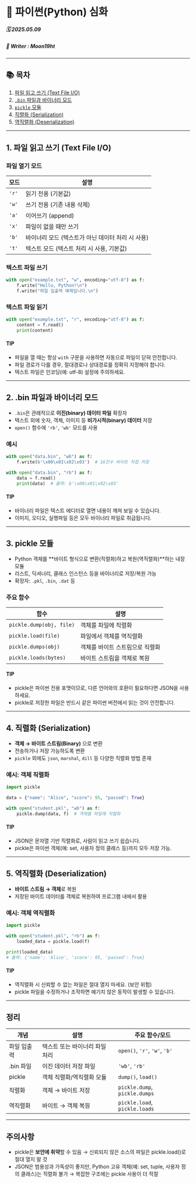 # 🧩 파이썬(Python) 심화

##### 🗓️ 2025.05.09
##### 📝 Writer : Moon19ht

---

## 📚 목차

1. [파일 읽고 쓰기 (Text File I/O)](#1-파일-읽고-쓰기-text-file-io)
2. [`.bin` 파일과 바이너리 모드](#2-bin-파일과-바이너리-모드)
3. [`pickle` 모듈](#3-pickle-모듈)
4. [직렬화 (Serialization)](#4-직렬화-serialization)
5. [역직렬화 (Deserialization)](#5-역직렬화-deserialization)

---

## 1. 파일 읽고 쓰기 (Text File I/O)

### 파일 열기 모드

| 모드 | 설명 |
|------|------|
| `'r'` | 읽기 전용 (기본값) |
| `'w'` | 쓰기 전용 (기존 내용 삭제) |
| `'a'` | 이어쓰기 (append) |
| `'x'` | 파일이 없을 때만 쓰기 |
| `'b'` | 바이너리 모드 (텍스트가 아닌 데이터 처리 시 사용) |
| `'t'` | 텍스트 모드 (텍스트 처리 시 사용, 기본값) |

### 텍스트 파일 쓰기
```python
with open("example.txt", "w", encoding="utf-8") as f:
    f.write("Hello, Python!\n")
    f.write("파일 입출력 예제입니다.\n")
```

### 텍스트 파일 읽기
```python
with open("example.txt", "r", encoding="utf-8") as f:
    content = f.read()
    print(content)
```

#### TIP
- 파일을 열 때는 항상 `with` 구문을 사용하면 자동으로 파일이 닫혀 안전합니다.
- 파일 경로가 다를 경우, 절대경로나 상대경로를 정확히 지정해야 합니다.
- 텍스트 파일은 인코딩(예: utf-8) 설정에 주의하세요.

---

## 2. .bin 파일과 바이너리 모드

- `.bin`은 관례적으로 **이진(binary) 데이터 파일** 확장자
- 텍스트 외에 숫자, 객체, 이미지 등 **비가시적(binary) 데이터** 저장
- `open()` 함수에 `'rb'`, `'wb'` 모드를 사용

### 예시
```python
with open("data.bin", "wb") as f:
    f.write(b'\x00\x01\x02\x03')  # 16진수 바이트 직접 저장

with open("data.bin", "rb") as f:
    data = f.read()
    print(data)  # 출력: b'\x00\x01\x02\x03'
```

#### TIP
- 바이너리 파일은 텍스트 에디터로 열면 내용이 깨져 보일 수 있습니다.
- 이미지, 오디오, 실행파일 등은 모두 바이너리 파일로 취급됩니다.

---

## 3. pickle 모듈

- Python 객체를 **바이트 형식으로 변환(직렬화)하고 복원(역직렬화)**하는 내장 모듈
- 리스트, 딕셔너리, 클래스 인스턴스 등을 바이너리로 저장/복원 가능
- 확장자: `.pkl`, `.bin`, `.dat` 등

### 주요 함수

| 함수 | 설명 |
|------|------|
| `pickle.dump(obj, file)` | 객체를 파일에 직렬화 |
| `pickle.load(file)` | 파일에서 객체를 역직렬화 |
| `pickle.dumps(obj)` | 객체를 바이트 스트림으로 직렬화 |
| `pickle.loads(bytes)` | 바이트 스트림을 객체로 복원 |

#### TIP
- pickle은 파이썬 전용 포맷이므로, 다른 언어와의 호환이 필요하다면 JSON을 사용하세요.
- pickle로 저장한 파일은 반드시 같은 파이썬 버전에서 읽는 것이 안전합니다.

---

## 4. 직렬화 (Serialization)

- **객체 → 바이트 스트림(Binary)** 으로 변환
- 전송하거나 저장 가능하도록 변환
- `pickle` 외에도 `json`, `marshal`, `dill` 등 다양한 직렬화 방법 존재

### 예시: 객체 직렬화
```python
import pickle

data = {"name": "Alice", "score": 95, "passed": True}

with open("student.pkl", "wb") as f:
    pickle.dump(data, f)  # 객체를 파일에 직렬화
```

#### TIP
- JSON은 문자열 기반 직렬화로, 사람이 읽고 쓰기 쉽습니다.
- pickle은 파이썬 객체(예: set, 사용자 정의 클래스 등)까지 모두 저장 가능.

---

## 5. 역직렬화 (Deserialization)

- **바이트 스트림 → 객체**로 복원
- 저장된 바이트 데이터를 객체로 복원하여 프로그램 내에서 활용

### 예시: 객체 역직렬화
```python
import pickle

with open("student.pkl", "rb") as f:
    loaded_data = pickle.load(f)

print(loaded_data)
# 출력: {'name': 'Alice', 'score': 95, 'passed': True}
```

#### TIP
- 역직렬화 시 신뢰할 수 없는 파일은 절대 열지 마세요. (보안 위험)
- pickle 파일을 수정하거나 조작하면 예기치 않은 동작이 발생할 수 있습니다.

---

## 정리

| 개념 | 설명 | 주요 함수/모드 |
|------|------|----------------|
| 파일 입출력 | 텍스트 또는 바이너리 파일 처리 | `open()`, `'r'`, `'w'`, `'b'` |
| .bin 파일 | 이진 데이터 저장 파일 | `'wb'`, `'rb'` |
| pickle | 객체 직렬화/역직렬화 모듈 | `dump()`, `load()` |
| 직렬화 | 객체 → 바이트 저장 | `pickle.dump`, `pickle.dumps` |
| 역직렬화 | 바이트 → 객체 복원 | `pickle.load`, `pickle.loads` |

---

## 주의사항

- pickle은 **보안에 취약**할 수 있음 → 신뢰되지 않은 소스의 파일은 pickle.load()로 절대 열지 말 것
- JSON은 범용성과 가독성이 좋지만, Python 고유 객체(예: set, tuple, 사용자 정의 클래스)는 직렬화 불가 → 복잡한 구조에는 pickle 사용이 더 적절
